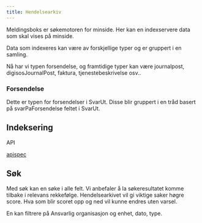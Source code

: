 ```yaml
---
title: Hendelsearkiv
---
```


Meldingsboks er søkemotoren for minside.
Her kan en indexservere data som skal vises på minside.

Data som indexeres kan være av forskjellige typer og er gruppert i en samling.

Nå har vi typen forsendelse, og framtidige typer kan være journalpost, digisosJournalPost, faktura, tjenestebeskrivelse osv..

### Forsendelse

Dette er typen for forsendelser i SvarUt. Disse blir gruppert i en tråd basert på svarPaForsendelse feltet i SvarUt.

### 


## Indeksering
API

[apispec](https://editor.swagger.io/?url=https://ks-no.github.io/api/hendelse-indexer-api.json)

## Søk

Med søk kan en søke i alle felt. Vi anbefaler å la søkeresultatet komme tilbake i relevans rekkefølge. 
Hendelsearkivet vil gi viktige saker høgre score. Hva som blir scoret opp og ned vil kunne endres uten varsel.

En kan filtrere på Ansvarlig organisasjon og enhet, dato, type.  